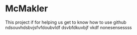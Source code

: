 # McMakler
This project if for helping us get to know how to use github
ndsouvhdsbvjsfvfdoubvldf
dsvbfdkuvbjf vkdf
nonesensessss

